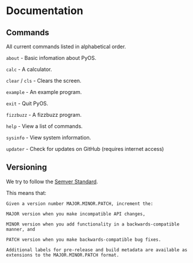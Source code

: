 # Documentation

## Commands

All current commands listed in alphabetical order.

`about` - Basic infomation about PyOS.

`calc` - A calculator.

`clear` / `cls` - Clears the screen.

`example` - An example program.

`exit` - Quit PyOS.

`fizzbuzz` - A fizzbuzz program.

`help` - View a list of commands.

`sysinfo` - View system information.

`updater` - Check for updates on GitHub (requires internet access)

## Versioning
We try to follow the [Semver Standard](https://semver.org/).

This means that:

```
Given a version number MAJOR.MINOR.PATCH, increment the:

MAJOR version when you make incompatible API changes,

MINOR version when you add functionality in a backwards-compatible manner, and

PATCH version when you make backwards-compatible bug fixes.

Additional labels for pre-release and build metadata are available as extensions to the MAJOR.MINOR.PATCH format.
```